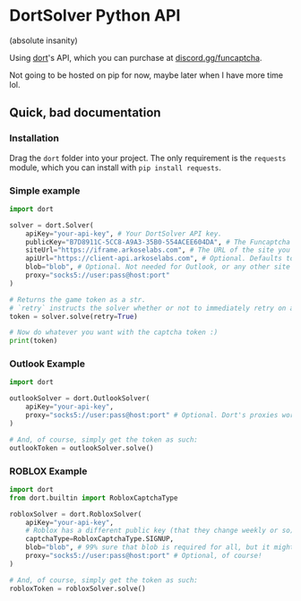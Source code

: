 # DortSolver Python API
(absolute insanity)

Using [dort](https://github.com/dort-dev)'s API, which you can purchase at [discord.gg/funcaptcha](https://discord.gg/funcaptcha).

Not going to be hosted on pip for now, maybe later when I have more time lol.



## Quick, bad documentation

### Installation
Drag the `dort` folder into your project. The only requirement is the `requests` module, which you can install with `pip install requests`.

### Simple example
```python
import dort

solver = dort.Solver(
    apiKey="your-api-key", # Your DortSolver API key.
    publicKey="B7D8911C-5CC8-A9A3-35B0-554ACEE604DA", # The Funcaptcha public key of the website you wish to solve on.
    siteUrl="https://iframe.arkoselabs.com", # The URL of the site you are wishing to solve on (e.g. https://iframe.arkoselabs.com for outlook)
    apiUrl="https://client-api.arkoselabs.com", # Optional. Defaults to https://client-api.arkoselabs.com/.
    blob="blob", # Optional. Not needed for Outlook, or any other site I've tried besides ROBLOX.
    proxy="socks5://user:pass@host:port"
)

# Returns the game token as a str.
# `retry` instructs the solver whether or not to immediately retry on a failed solve attempt.
token = solver.solve(retry=True)

# Now do whatever you want with the captcha token :)
print(token)
```

### Outlook Example
```python
import dort

outlookSolver = dort.OutlookSolver(
    apiKey="your-api-key",
    proxy="socks5://user:pass@host:port" # Optional. Dort's proxies work best for Outlook, but ig you can use your own?
)

# And, of course, simply get the token as such:
outlookToken = outlookSolver.solve()
```

### ROBLOX Example
```python
import dort
from dort.builtin import RobloxCaptchaType

robloxSolver = dort.RobloxSolver(
    apiKey="your-api-key",
    # Roblox has a different public key (that they change weekly or so) for each task, this will automatically fetch them for you!
    captchaType=RobloxCaptchaType.SIGNUP,
    blob="blob", # 99% sure that blob is required for all, but it might not be for some.
    proxy="socks5://user:pass@host:port" # Optional, of course!
)

# And, of course, simply get the token as such:
robloxToken = robloxSolver.solve()
```
